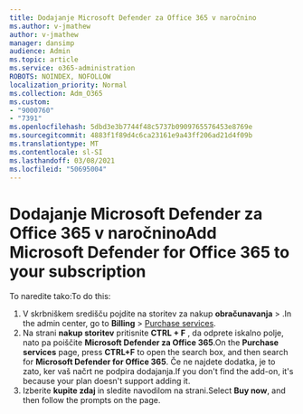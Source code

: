 ```yaml
---
title: Dodajanje Microsoft Defender za Office 365 v naročnino
ms.author: v-jmathew
author: v-jmathew
manager: dansimp
audience: Admin
ms.topic: article
ms.service: o365-administration
ROBOTS: NOINDEX, NOFOLLOW
localization_priority: Normal
ms.collection: Adm_O365
ms.custom:
- "9000760"
- "7391"
ms.openlocfilehash: 5dbd3e3b7744f48c5737b0909765576453e8769e
ms.sourcegitcommit: 4883f1f89d4c6ca23161e9a43ff206ad21d4f09b
ms.translationtype: MT
ms.contentlocale: sl-SI
ms.lasthandoff: 03/08/2021
ms.locfileid: "50695004"
---
```

# <a name="add-microsoft-defender-for-office-365-to-your-subscription"></a><span data-ttu-id="e234d-102">Dodajanje Microsoft Defender za Office 365 v naročnino</span><span class="sxs-lookup"><span data-stu-id="e234d-102">Add Microsoft Defender for Office 365 to your subscription</span></span>

<span data-ttu-id="e234d-103">To naredite tako:</span><span class="sxs-lookup"><span data-stu-id="e234d-103">To do this:</span></span>

1. <span data-ttu-id="e234d-104">V skrbniškem središču pojdite na storitev za nakup **obračunavanja**  >  [](https://go.microsoft.com/fwlink/p/?linkid=868433).</span><span class="sxs-lookup"><span data-stu-id="e234d-104">In the admin center, go to **Billing** > [Purchase services](https://go.microsoft.com/fwlink/p/?linkid=868433).</span></span>
2. <span data-ttu-id="e234d-105">Na strani **nakup storitev** pritisnite **CTRL + F** , da odprete iskalno polje, nato pa poiščite **Microsoft Defender za Office 365**.</span><span class="sxs-lookup"><span data-stu-id="e234d-105">On the **Purchase services** page, press **CTRL+F** to open the search box, and then search for **Microsoft Defender for Office 365**.</span></span> <span data-ttu-id="e234d-106">Če ne najdete dodatka, je to zato, ker vaš načrt ne podpira dodajanja.</span><span class="sxs-lookup"><span data-stu-id="e234d-106">If you don't find the add-on, it's because your plan doesn't support adding it.</span></span>
3. <span data-ttu-id="e234d-107">Izberite **kupite zdaj** in sledite navodilom na strani.</span><span class="sxs-lookup"><span data-stu-id="e234d-107">Select **Buy now**, and then follow the prompts on the page.</span></span>
